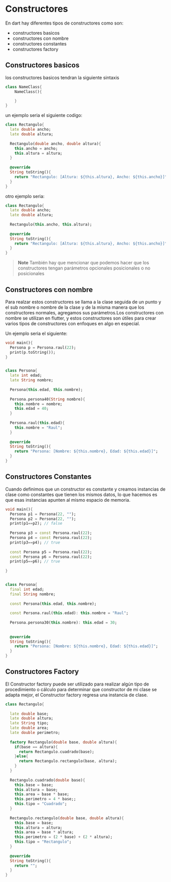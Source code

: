 # Constructores

En dart hay diferentes tipos de constructores como son:

* constructores basicos
* constructores con nombre
* constructores constantes
* constructores factory

## Constructores basicos

los constructores basicos tendran la siguiente sintaxis

```dart
class NameClass{
    NameClass(){

    }
}
```

un ejemplo seria el siguiente codigo:

```dart
class Rectangulo{
  late double ancho;
  late double altura;
  
  Rectangulo(double ancho, double altura){
    this.ancho = ancho;
    this.altura = altura;
  }
  
  @override
  String toString(){
    return "Rectangulo: [Altura: ${this.altura}, Ancho: ${this.ancho}]";
  }
}
```

otro ejemplo seria:

```dart
class Rectangulo{
  late double ancho;
  late double altura;
  
  Rectangulo(this.ancho, this.altura);
  
  @override
  String toString(){
    return "Rectangulo: [Altura: ${this.altura}, Ancho: ${this.ancho}]";
  }
}
```

> **Note** También hay que mencionar que podemos hacer que los constructores tengan parámetros opcionales posicionales o no posicionales


## Constructores con nombre

Para realzar estos constructores se llama a la clase seguida de un punto y el sub nombre o nombre de la clase y de la misma manera que los constructores normales, agregamos sus parámetros.Los constructores con nombre se utilizan en flutter, y estos constructores son útiles para crear varios tipos de constructores con enfoques en algo en especial.

Un ejemplo seria el siguiente:

```dart
void main(){
  Persona p = Persona.raul(22);
  print(p.toString());
}


class Persona{
  late int edad;
  late String nombre;
  
  Persona(this.edad, this.nombre);
  
  Persona.persona40(String nombre){
    this.nombre = nombre;
    this.edad = 40;
  }
  
  Persona.raul(this.edad){
    this.nombre = "Raul";
  }
  
  @override
  String toString(){
    return "Persona: [Nombre: ${this.nombre}, Edad: ${this.edad}]";
  }
}
```

## Constructores Constantes


Cuando definimos que un constructor es constante y creamos instancias de clase como constantes que tienen los mismos datos, lo que hacemos es que esas instancias apunten al mismo espacio de memoria.


```dart
void main(){
  Persona p1 = Persona(22, "");
  Persona p2 = Persona(22, "");
  print(p1==p2); // false
  
  Persona p3 = const Persona.raul(22);
  Persona p4 = const Persona.raul(22);
  print(p3==p4); // true
  
  const Persona p5 = Persona.raul(22);
  const Persona p6 = Persona.raul(22);
  print(p5==p6); // true
  
}


class Persona{
  final int edad;
  final String nombre;
  
  const Persona(this.edad, this.nombre);
  
  const Persona.raul(this.edad): this.nombre = "Raul";
  
  Persona.persona30(this.nombre): this.edad = 30;
  
  
  @override
  String toString(){
    return "Persona: [Nombre: ${this.nombre}, Edad: ${this.edad}]";
  }
}
```

## Constructores Factory

El Constructor factory puede ser utilizado para realizar algún tipo de procedimiento o cálculo para determinar que constructor de mi clase se adapta mejor, el Constructor factory regresa una instancia de clase.

```dart
class Rectangulo{
  
  late double base;
  late double altura;
  late String tipo;
  late double area;
  late double perimetro;
  
  factory Rectangulo(double base, double altura){
    if(base == altura){
      return Rectangulo.cuadrado(base);
    }else{
      return Rectangulo.rectangulo(base, altura);
    }
  }
  
  Rectangulo.cuadrado(double base){
    this.base = base;
    this.altura = base;
    this.area = base * base;
    this.perimetro = 4 * base;;
    this.tipo = "Cuadrado";
  }
  
  Rectangulo.rectangulo(double base, double altura){
    this.base = base;
    this.altura = altura;
    this.area = base * altura;
    this.perimetro = (2 * base) + (2 * altura);
    this.tipo = "Rectangulo";
  }
  
  @override
  String toString(){
    return "";
  }
}
```
